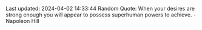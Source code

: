 Last updated: 2024-04-02 14:33:44
Random Quote: When your desires are strong enough you will appear to possess superhuman powers to achieve. - Napoleon Hill
